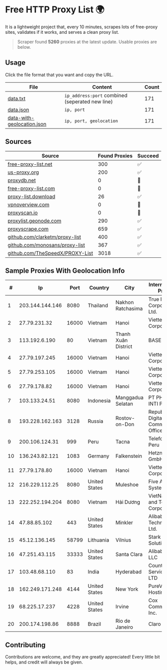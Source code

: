 
# Free HTTP Proxy List 🌍

It is a lightweight project that, every 10 minutes, scrapes lots of free-proxy sites, validates if it works, and serves a clean proxy list.


> Scraper found **5260** proxies at the latest update. Usable proxies are below.

## Usage

Click the file format that you want and copy the URL.


|File|Content|Count|
|----|-------|-----|
|[data.txt](https://raw.githubusercontent.com/themiralay/Proxy-List-World/master/data.txt)|`ip_address:port` combined (seperated new line)|171|
|[data.json](https://raw.githubusercontent.com/themiralay/Proxy-List-World/master/data.json)|`ip, port`|171|
|[data-with-geolocation.json](https://raw.githubusercontent.com/themiralay/Proxy-List-World/master/data-with-geolocation.json)|`ip, port, geolocation`|171|

## Sources

|Source|Found Proxies|Succeed|
|------|-------------|-------|
|[free-proxy-list.net](https://free-proxy-list.net)|300|✅|
|[us-proxy.org](https://www.us-proxy.org)|200|✅|
|[proxydb.net](http://proxydb.net)|0|🚫|
|[free-proxy-list.com](https://free-proxy-list.com/?page=&port=&type%5B%5D=http&type%5B%5D=https&up_time=0&search=Search)|0|🚫|
|[proxy-list.download](https://www.proxy-list.download/HTTP)|26|✅|
|[vpnoverview.com](https://vpnoverview.com/privacy/anonymous-browsing/free-proxy-servers)|0|🚫|
|[proxyscan.io](https://www.proxyscan.io)|0|🚫|
|[proxylist.geonode.com](https://proxylist.geonode.com/api/proxy-list?limit=300&page=1&sort_by=lastChecked&sort_type=desc&protocols=http,https)|290|✅|
|[proxyscrape.com](https://api.proxyscrape.com/v2/?request=displayproxies&protocol=http&timeout=10000&country=all&ssl=all&anonymity=all)|659|✅|
|[github.com/clarketm/proxy-list](https://raw.githubusercontent.com/clarketm/proxy-list/master/proxy-list-raw.txt)|400|✅|
|[github.com/monosans/proxy-list](https://raw.githubusercontent.com/monosans/proxy-list/main/proxies/http.txt)|367|✅|
|[github.com/TheSpeedX/PROXY-List](https://raw.githubusercontent.com/TheSpeedX/PROXY-List/master/http.txt)|3018|✅|


## Sample Proxies With Geolocation Info

|#|Ip|Port|Country|City|Internet Service Provider|
|-|--|----|-------|----|-------------------------|
|1|203.144.144.146|8080|Thailand|Nakhon Ratchasima|True Internet Corporation CO. Ltd.|
|2|27.79.231.32|16000|Vietnam|Hanoi|Viettel Corporation|
|3|113.192.6.190|80|Vietnam|Thanh Xuân District|BASE|
|4|27.79.197.245|16000|Vietnam|Hanoi|Viettel Corporation|
|5|27.79.253.105|16000|Vietnam|Hanoi|Viettel Corporation|
|6|27.79.178.82|16000|Vietnam|Hanoi|Viettel Corporation|
|7|103.133.24.51|8080|Indonesia|Manggadua Selatan|PT PHATRIA INTI PERSADA|
|8|193.228.162.163|3128|Russia|Rostov-on-Don|Republican Digital Communications Office LAN|
|9|200.106.124.31|999|Peru|Tacna|Telefonica del Peru|
|10|136.243.82.121|1083|Germany|Falkenstein|Hetzner Online GmbH|
|11|27.79.178.80|16000|Vietnam|Hanoi|Viettel Corporation|
|12|216.229.112.25|8080|United States|Muleshoe|Five Area Systems, LLC|
|13|222.252.194.204|8080|Vietnam|Hải Dương|VietNam Post and Telecom Corporation|
|14|47.88.85.102|443|United States|Minkler|Alibaba (US) Technology Co., Ltd.|
|15|45.12.136.145|58799|Lithuania|Vilnius|Stark Industries Solutions LTD|
|16|47.251.43.115|33333|United States|Santa Clara|Alibaba Cloud LLC|
|17|103.48.68.110|83|India|Hyderabad|Country Online Services PVT LTD|
|18|162.249.171.248|4144|United States|New York|PureVoltage Hosting Inc.|
|19|68.225.17.237|4228|United States|Irvine|Cox Communications Inc.|
|20|200.174.198.86|8888|Brazil|Rio de Janeiro|Claro S.A|



## Contributing

Contributions are welcome, and they are greatly appreciated! Every
little bit helps, and credit will always be given.

